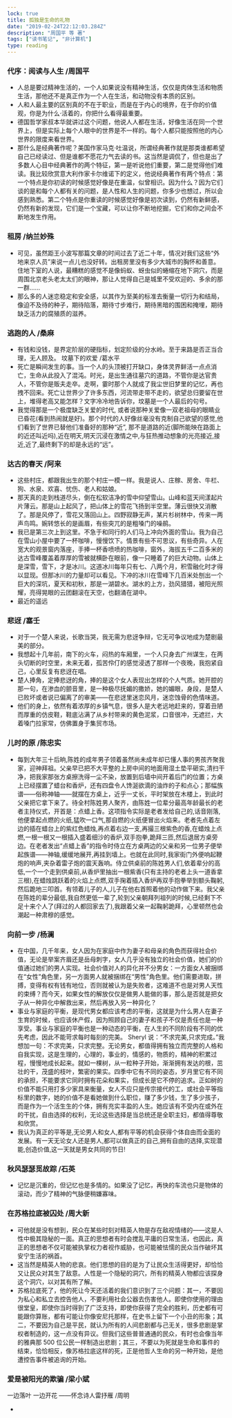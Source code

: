 ```yaml
---
lock: true
title: 孤独是生命的礼物
date: "2019-02-24T22:12:03.284Z"
description: "周国平 等 著"
tags: ["读书笔记", "非计算机"]
type: reading
---
```


### 代序：阅读与人生 /周国平

- 人总是要过精神生活的，一个人如果说没有精神生活，仅仅是肉体生活和物质生活，那他还不是真正作为一个人在生活，和动物没有本质的区别。
- 人和人最主要的区别真的不在于职业，而是在于内心的境界，在于你的价值观，你是为什么·活着的，你把什么看得最重要。
- 德国哲学家叔本华就讲过这个问题，他说人人都在生活，好像生活在同一个世界上，但是实际上每个人眼中的世界是不一样的。每个人都只能按照他的内心世界的限度来看世界。
- 那什么是经典著作呢？美国作家马克·吐温说，所谓经典著作就是那类谁都希望自己已经读过、但是谁都不愿花力气去读的书。这当然是调侃了，但也是出了多数人心目中经典著作的两个特征，第一是听说他们重要，第二是觉得他们难读。我比较欣赏意大利作家卡尔维诺下的定义，他说经典著作有两个特点：第一个特点是你初读的时候感觉好像是在重温，似曾相识。因为什么？因为它们谈的是和每个人都有关的问题，是人性和人生的问题，你多少也想过，所以会感到熟悉。第二个特点是你重读的时候感觉好像是初次读到，仍然有新鲜感，仍然有新的发现，它们是一个宝藏，可以让你不断地挖掘，它们和你之间会不断地发生作用。

### 租房 /纳兰妙殊

- 可见，虽然距王小波写那篇文章的时间过去了近二十年，情况对我们这些“外地来京人员”来说一点儿也没好转。出租房里没有多少大城市的胸怀和善意。住地下室的人说，最糟糕的感觉不是像蚂蚁、蚜虫似的蜷缩在地下洞穴，而是周围北京老头老太太们的眼神，那让人觉得自己是城里不受欢迎的、多余的那一群……
- 那么多的人迷恋稳定和安全感，以其作为至美的标准去衡量一切行为和结局，像迫不及待的种子，期待陷落，期待寸步难行，期待黑暗的围困和掩埋，期待缺乏活力的腐殖质的滋养。

### 逃跑的人 /桑麻

- 有钱和没钱，是界定阶层的硬指标，划定阶级的分水岭。至于来路是否正当合理，无人顾及。
  坟墓下的欢爱 /葛水平
- 死亡是瞬间发生的事。当一个人的头顶被打开缺口，身体灵界鲜活一点点消亡，生命从此投入了混沌。时光，是出生通往墓穴的道路，不管你是达官贵人，不管你是贩夫走卒。走啊，霎时那个人就成了我尘世旧梦里的记忆，再也拽不回来。死亡让世界少了许多东西，河流带走带不走的，欲望总归要留在世上，堆得老高又能怎样？文字冷冷地告诉你，坟墓是一个人最后的句号。
- 我觉得那是一个极度缺乏关爱的时代, 或者说那种关爱像一双老祖母的眼睛业已昏花(看到热闹就是好)。那个时代的人好像丝毫没有克制自己欲望的感觉,他们看到了世界已替他们准备好的那种“近”, 那不是道路的近(脚所能映在路面上的近还叫近吗),近在明天,明天沉浸在激情之中,与狂热推动想象的光亮接近,接近,近了,最终剩下的却是永远的“远”。

### 达古的春天 /阿来

- 这些村庄，都跟我出生的那个村庄一模一样。我是说人、庄稼、房舍、牛栏、狗、水泉、欢喜、忧伤、老人和姑娘。
- 那天真的走到栈道尽头，倒在松软洁净的雪中仰望雪山。山峰和蓝天间漾起片片薄云。那是山上起风了，把山体上的雪花飞扬到半空里。薄云很快又消散了。那是风停了，雪花又落回山上。四野寂静无声，某片杉树林中，传来一两声鸟鸣。婉转悠长的是画眉，有些突兀的是粗嗓门的噪鹃。
- 我已是第三次上到这里。不急于和同行的人们马上冲向外面的雪山。我为自己在雪山小屋中要了一杯咖啡，慢慢饮下。情景有些不可思议，有些奇异。人在宽大的观景窗内落座，手捧一杯香喷喷的热咖啡，窗外，海拔五千二百多米的达古雪峰覆盖着厚厚的雪被就横卧在眼前，像一只睡着了的巨大动物。山体上是深雪，雪下，才是冰川。这道冰川每年只有七、八两个月，积雪融化时才得以显现。但那冰川的力量却可以看见。下冲的冰川在雪峰下几百米处刨出一个巨大的深坑，夏天和初秋，那是一湖碧水。湖水的上方，劲风猎猎，被阳光照耀，亮得晃眼的云团翻滚在天空，也翻涌在湖中。
- 最近的遥远

### 悲迓 /塞壬

- 对于一个楚人来说，长歌当哭，我无需为悲迓争辩，它无可争议地成为楚剧最美的部分。
- 我想起十几年前，南下的火车，闷热的车厢里，一个人只身去广州谋生，在两头切断的时空里，未来无着，孤苦伶仃的感觉浸透了那样一个夜晚，我抱紧自己，心里反复有悲迓在唱。
- 楚人捧角，定捧悲迓的角，捧的是这个女人表现出怎样的个人气质。她开腔的那一句，在渗血的颤音里，是一种极尽抚媚的撒娇，她的媚眼，身段，是楚人已败坏或者说已偏离了的审美——在悲迓里迷恋风月，迷恋蚀骨的色情味道。
- 他们的身上，依然有着浓厚的乡镇气息，很多人是大老远地赶来的，穿着丑陋而厚重的仿皮鞋，鞋底沾满了从乡村带来的黄色泥浆，口音很冲，无遮拦，大着嗓门拉家常，仿佛置身于集贸市场。

### 儿时的原 /陈忠实

- 每到大年三十后晌,陈姓的成年男子领着虽然尚未成年却已懂人事的男孩齐聚我家，迎神拜祖。父亲早已把不大平整的上房中间的地面用湿土垫平砸实,清扫干净，把我家那张方桌擦洗得一尘不染，放置到后墙中间开着后门的位置；方桌上已经摆置了蜡台和香炉，还有四盘令人馋涎欲滴的油炸的子和点心；那幅族谱——俗称神轴——就摆在方桌上，近乎一丈长，平时架放在木楼上，到此时父亲把它拿下来了。待全村陈姓男人聚齐，由陈姓一位辈分最高年龄最长的老者主持仪式，开首是：点蜡上香。这项指令实际是老者发给自己的,话音刚落,他便拿起点燃的火纸,猛吹一口气,那自燃的火纸便冒出火焰来。老者先点着左边的插在蜡台上的紫红色蜡烛,再点着右边一支,再撮三根紫色的香,在蜡烛上点燃,一根一根又一根插入盛着细沙的香炉,双手抱拳,跪拜三匝,然后退居方桌旁边。在老者发出“点蜡上香”的指令时侍立在方桌两边的父亲和另一位男子便举起族谱——神轴,缓缓地展开,再挂到墙上。也就在此同时,我家街门外便响起鞭炮的响声,夹杂着雷子炮的震天轰响。侍立供桌前的陈姓男人们,依着辈分的高低,一个一个走到供桌前,从香炉里抽出一根紫香(只有主持的老者上头一道香拿三根),在蜡烛跳跃着的火焰上点燃,双手掬着插入香炉再双手抱拳举到额头鞠躬,然后跪地三叩首。有领着儿子的人,儿子在他右首照着他的动作做下来。我父亲在陈姓的辈分最低,我自然更低一辈了,轮到父亲朝拜列祖列的时候,已经剩下不足十来个人了(拜过的人都回家去了),我跟着父亲一起鞠躬跪拜，心里顿然也会潮起一种肃穆的感觉。

### 向前一步 /杨澜

- 在中国，几千年来，女人因为在家庭中作为妻子和母亲的角色而获得社会价值，无论是举案齐眉还是岳母刺字，女人几乎没有独立的社会价值，她们的价值通过她们的男人实现。社会价值对人的异化并不分男女：一方面女人被捆绑在“女性”角色里，另一方面男人就被捆绑在“男性”角色里。他们需要进取，拼搏，变得有权有钱有地位，否则就被认为是失败者，这难道不也是对男人天性的束缚？而今天，如果女性的解放仅仅是做男人能做的事，那么是否就是把女子从一种异化中解救出来，然后再放入另一种异化？
- 事业与家庭的平衡，是现代男女都应该考虑的平衡，这就是为什么男人在妻子生育的时候，也应该休产假，因为照顾自己的妻子和孩子不仅是责任也是一种享受。事业与家庭的平衡也是一种动态的平衡，在人生的不同阶段有不同的优先考虑，因此不能苛求每时每刻的完美。 Sheryl 说：“不求完美,只求完成。”我想加一句：不求完美，只求完整。无论男女，都值得拥有独立而完整的人格和自我实现，这是生理的，心理的，事业的，情感的，物质的，精神的积累过程，慢慢地成长起来。就如一棵树，从一粒种子开始，渐渐拥有发达的根，茁壮的干，茂盛的枝叶，繁密的果实。四季中它有不同的姿态，岁月里它有不同的承担，不能要求它同时拥有花朵和果实，但成长是它不停的追求。正如树的价值不能只用打多少家具来衡量，女人不应只是传宗接代的工，或社会平等指标里的数字，她的价值不是看她做到什么职位，赚了多少钱，生了多少孩子，而是作为一个活生生的个体，拥有充实丰盈的人生。她应该有不受内在或外在的干扰，自由选择的权利，无论这些选择是当总统还是全职主妇，都值得尊敬和欣赏。
- 我认为真正的平等是,无论男人和女人,都有平等的机会获得个体自由而全面的发展。有一天无论女人还是男人,都可以做真正的自己,拥有自由的选择,实现潜能,创造价值,这一天就是男女共同的节日!

### 秋风瑟瑟觅故踪 /石英

- 记忆是沉重的，但记忆也是多情的。如果没了记忆，再快的车流也只是物体的滚动，而少了精神的气脉便稍嫌寡味。

### 在苏格拉底被囚处 /周大新

- 可他就是没有想到，民众在某些时刻对精英人物是存在敌视情绪的——这是人性中极其隐秘的一面。真正的思想者有时会搅乱平庸的日常生活，也因此，真正的思想者不仅可能被执掌权力者视作威胁，也可能被怯懦的民众当作破坏其安宁生活的祸首。
- 这当然是精英人物的悲哀。他们思想的目的是为了让民众生活得更好，却恰恰又让民众对其生了敌意。人性是一个隐秘的洞穴，所有的精英人物都应该探身这个洞穴，以对其有所了解。
- 苏格拉底死了，他的死让今天还活着的我们意识到了三个问题：其一，不要因为私心和私立去控告他人，不要利用社会公器去伤害他人。即使你使用的理由很堂皇，即使你当时得到了广泛支持，即使你获得了完全的胜利，历史都有可能跟你算账，都有可能让你像安尼托那样，在史书上留下一个小丑的形象；其二，不要因为自己是平民，就认为所有的人间悲剧都与己无关，很多悲剧是掌权者制造的，这一点没有异议。但我们这些普普通通的民众，有时也会像当年的雅典那 500 位公民一样制造出悲剧；其三，不要以为死就是生命和事件的结束，恰恰相反，像苏格拉底这样的死，正是他哲人生命的另一种开始，是他遭控告事件被追询的开始。

### 爱是被阳光的欺骗 /梁小斌

一边落叶 一边开花 ——怀念诗人雷抒雁 /周明

-
